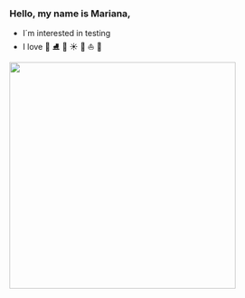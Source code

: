 ### Hello, my name is Mariana,

- I´m interested in testing 
- I love :horse: :ice_skate: :ping_pong: :sunny: :blossom: :sailboat: :ocean: 
 
<div id="header" align="left">
  <img src="https://media.giphy.com/media/tSti2Eqe5j1Di/giphy.gif" width="400"/>
</div>


<!--
**Lebedito/Lebedito** is a ✨ _special_ ✨ repository because its `README.md` (this file) appears on your GitHub profile.

Here are some ideas to get you started:

- 🔭 I’m currently working on ...
- 🌱 I’m currently learning ...
- 👯 I’m looking to collaborate on ...
- 🤔 I’m looking for help with ...
- 💬 Ask me about ...
- 📫 How to reach me: ...
- 😄 Pronouns: ...
- ⚡ Fun fact: ...
-->
